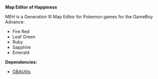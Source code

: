 **Map Editor of Happiness**

MEH is a Generation III Map Editor for Pokemon games for the GameBoy Advance:
- Fire Red
- Leaf Green
- Ruby
- Sapphire
- Emerald

**Dependencies:**

* [GBAUtils](https://github.com/shinyquagsire23/GBAUtils)